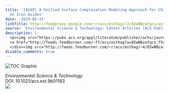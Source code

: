```yaml
---
title: '[ASAP] A Unified Surface Complexation Modeling Approach for Chromate Adsorption
  on Iron Oxides'
date: '2019-05-15'
linkTitle: http://feedproxy.google.com/~r/acs/esthag/~3/8IwNBzafqcs/acs.est.9b01183
source: 'Environmental Science & Technology: Latest Articles (ACS Publications)'
description: |-
  <p><img src="https://pubs.acs.org/appl/literatum/publisher/achs/journals/content/esthag/0/esthag.ahead-of-print/acs.est.9b01183/20190515/images/medium/es-2019-01183b_0001.gif" alt="TOC Graphic"/></p><div><cite>Environmental Science & Technology</cite></div><div>DOI: 10.1021/acs.est.9b01183</div><div class="feedflare">
  <a href="http://feeds.feedburner.com/~ff/acs/esthag?a=8IwNBzafqcs:fVrEl5b6waM:yIl2AUoC8zA"><img src="http://feeds.feedburner.com/~ff/acs/esthag?d=yIl2AUoC8zA" border="0"></img></a>
  </div><img src="http://feeds.feedburner.com/~r/acs/esthag/~4/8IwNBzafqcs" height="1" width="1" ...
disable_comments: true
---
```

<p><img src="https://pubs.acs.org/appl/literatum/publisher/achs/journals/content/esthag/0/esthag.ahead-of-print/acs.est.9b01183/20190515/images/medium/es-2019-01183b_0001.gif" alt="TOC Graphic"/></p><div><cite>Environmental Science & Technology</cite></div><div>DOI: 10.1021/acs.est.9b01183</div><div class="feedflare">
<a href="http://feeds.feedburner.com/~ff/acs/esthag?a=8IwNBzafqcs:fVrEl5b6waM:yIl2AUoC8zA"><img src="http://feeds.feedburner.com/~ff/acs/esthag?d=yIl2AUoC8zA" border="0"></img></a>
</div><img src="http://feeds.feedburner.com/~r/acs/esthag/~4/8IwNBzafqcs" height="1" width="1" ...